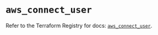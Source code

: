 # `aws_connect_user`

Refer to the Terraform Registry for docs: [`aws_connect_user`](https://registry.terraform.io/providers/hashicorp/aws/5.59.0/docs/resources/connect_user).
